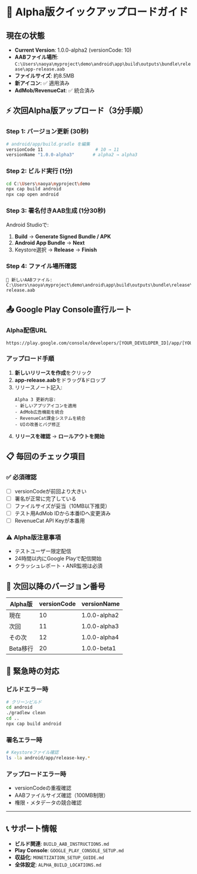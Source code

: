 # 🚀 Alpha版クイックアップロードガイド

## 現在の状態
- **Current Version**: 1.0.0-alpha2 (versionCode: 10)
- **AABファイル場所**: `C:\Users\naoya\myproject\demo\android\app\build\outputs\bundle\release\app-release.aab`
- **ファイルサイズ**: 約8.5MB
- **新アイコン**: ✅ 適用済み
- **AdMob/RevenueCat**: ✅ 統合済み

## ⚡ 次回Alpha版アップロード（3分手順）

### Step 1: バージョン更新 (30秒)
```bash
# android/app/build.gradle を編集
versionCode 11                    # 10 → 11
versionName "1.0.0-alpha3"       # alpha2 → alpha3
```

### Step 2: ビルド実行 (1分)
```bash
cd C:\Users\naoya\myproject\demo
npx cap build android
npx cap open android
```

### Step 3: 署名付きAAB生成 (1分30秒)
Android Studioで:
1. **Build** → **Generate Signed Bundle / APK**
2. **Android App Bundle** → **Next**
3. Keystore選択 → **Release** → **Finish**

### Step 4: ファイル場所確認
```
📁 新しいAABファイル:
C:\Users\naoya\myproject\demo\android\app\build\outputs\bundle\release\app-release.aab
```

## 📤 Google Play Console直行ルート

### Alpha配信URL
```
https://play.google.com/console/developers/[YOUR_DEVELOPER_ID]/app/[YOUR_APP_ID]/tracks/alpha
```

### アップロード手順
1. **新しいリリースを作成**をクリック
2. **app-release.aab**をドラッグ&ドロップ
3. リリースノート記入:
   ```
   Alpha 3 更新内容:
   - 新しいアプリアイコンを適用
   - AdMob広告機能を統合
   - RevenueCat課金システムを統合
   - UIの改善とバグ修正
   ```
4. **リリースを確認** → **ロールアウトを開始**

## 📋 毎回のチェック項目

### ✅ 必須確認
- [ ] versionCodeが前回より大きい
- [ ] 署名が正常に完了している
- [ ] ファイルサイズが妥当（10MB以下推奨）
- [ ] テスト用AdMob IDから本番IDへ変更済み
- [ ] RevenueCat API Keyが本番用

### ⚠️ Alpha版注意事項
- テストユーザー限定配信
- 24時間以内にGoogle Playで配信開始
- クラッシュレポート・ANR監視は必須

## 🔄 次回以降のバージョン番号

| Alpha版 | versionCode | versionName |
|---------|-------------|-------------|
| 現在    | 10          | 1.0.0-alpha2 |
| 次回    | 11          | 1.0.0-alpha3 |
| その次  | 12          | 1.0.0-alpha4 |
| Beta移行| 20          | 1.0.0-beta1  |

## 🚨 緊急時の対応

### ビルドエラー時
```bash
# クリーンビルド
cd android
./gradlew clean
cd ..
npx cap build android
```

### 署名エラー時
```bash
# Keystoreファイル確認
ls -la android/app/release-key.*
```

### アップロードエラー時
- versionCodeの重複確認
- AABファイルサイズ確認（100MB制限）
- 権限・メタデータの競合確認

---

## 📞 サポート情報
- **ビルド関連**: `BUILD_AAB_INSTRUCTIONS.md`
- **Play Console**: `GOOGLE_PLAY_CONSOLE_SETUP.md`
- **収益化**: `MONETIZATION_SETUP_GUIDE.md`
- **全体設定**: `ALPHA_BUILD_LOCATIONS.md`